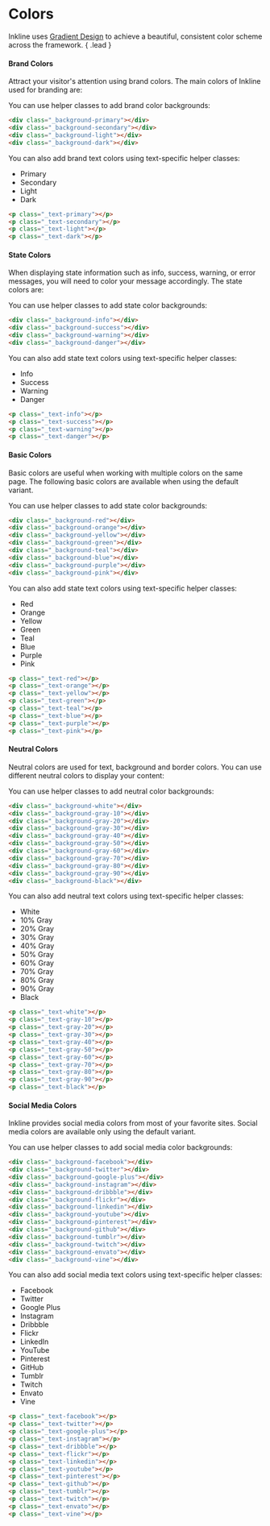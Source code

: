 # Colors
Inkline uses [Gradient Design](http://inkline.io) to achieve a beautiful, consistent color scheme across the framework. { .lead }

#### Brand Colors
Attract your visitor's attention using brand colors. The main colors of Inkline used for branding are:

<i-row>
    <i-column xs="3">
        <color-box type="primary" title="Primary" description="#178bb2"></color-box>
    </i-column>
    <i-column xs="3">
        <color-box type="secondary" title="Secondary" description="#5d65b9"></color-box>
    </i-column>
    <i-column xs="3">
        <color-box type="light" title="Light" description="#e9ecef"></color-box>
    </i-column>
    <i-column xs="3">
        <color-box type="dark" title="Dark" description="#212529"></color-box>
    </i-column>
</i-row>

You can use helper classes to add brand color backgrounds:

~~~html
<div class="_background-primary"></div>
<div class="_background-secondary"></div>
<div class="_background-light"></div>
<div class="_background-dark"></div>
~~~

You can also add brand text colors using text-specific helper classes:

<ul class="-inline">
    <li class="_text-primary">Primary</li>
    <li class="_text-secondary">Secondary</li>
    <li class="_text-light">Light</li>
    <li class="_text-dark">Dark</li>
</ul>

~~~html
<p class="_text-primary"></p>
<p class="_text-secondary"></p>
<p class="_text-light"></p>
<p class="_text-dark"></p>
~~~


#### State Colors
When displaying state information such as info, success, warning, or error messages, you will need to color your message accordingly. The state colors are:

<i-row>
    <i-column xs="3">
        <color-box type="info" title="Info" description="#62bec1"></color-box>
    </i-column>
    <i-column xs="3">
        <color-box type="success" title="Success" description="#5fb072"></color-box>
    </i-column>
    <i-column xs="3">
        <color-box type="warning" title="Warning" description="#f1ac53"></color-box>
    </i-column>
    <i-column xs="3">
        <color-box type="danger" title="Danger" description="#f25f5c"></color-box>
    </i-column>
</i-row>

You can use helper classes to add state color backgrounds:

~~~html
<div class="_background-info"></div>
<div class="_background-success"></div>
<div class="_background-warning"></div>
<div class="_background-danger"></div>
~~~

You can also add state text colors using text-specific helper classes:

<ul class="-inline">
    <li class="_text-info">Info</li>
    <li class="_text-success">Success</li>
    <li class="_text-warning">Warning</li>
    <li class="_text-danger">Danger</li>
</ul>

~~~html
<p class="_text-info"></p>
<p class="_text-success"></p>
<p class="_text-warning"></p>
<p class="_text-danger"></p>
~~~


#### Basic Colors
Basic colors are useful when working with multiple colors on the same page. The following basic colors are 
available when using the default variant.

<i-row>
    <i-column xs="3">
        <color-box type="red" title="Red" description="#f25f5c"></color-box>
    </i-column>
    <i-column xs="3">
        <color-box type="orange" title="Orange" description="#f1ac53"></color-box>
    </i-column>
    <i-column xs="3">
        <color-box type="yellow" title="Yellow" description="#ffe066"></color-box>
    </i-column>
    <i-column xs="3">
        <color-box type="green" title="Green" description="#5fb072"></color-box>
    </i-column>
    <i-column xs="3">
        <color-box type="teal" title="Teal" description="#62bec1"></color-box>
    </i-column>
    <i-column xs="3">
        <color-box type="blue" title="Blue" description="#178bb2"></color-box>
    </i-column>
    <i-column xs="3">
        <color-box type="purple" title="Purple" description="#5d65b9"></color-box>
    </i-column>
    <i-column xs="3">
        <color-box type="pink" title="Pink" description="#ff6f80"></color-box>
    </i-column>
</i-row>

You can use helper classes to add state color backgrounds:

~~~html
<div class="_background-red"></div>
<div class="_background-orange"></div>
<div class="_background-yellow"></div>
<div class="_background-green"></div>
<div class="_background-teal"></div>
<div class="_background-blue"></div>
<div class="_background-purple"></div>
<div class="_background-pink"></div>
~~~

You can also add state text colors using text-specific helper classes:

<ul class="-inline">
    <li class="_text-red">Red</li>
    <li class="_text-orange">Orange</li>
    <li class="_text-yellow">Yellow</li>
    <li class="_text-green">Green</li>
    <li class="_text-teal">Teal</li>
    <li class="_text-blue">Blue</li>
    <li class="_text-purple">Purple</li>
    <li class="_text-pink">Pink</li>
</ul>

~~~html
<p class="_text-red"></p>
<p class="_text-orange"></p>
<p class="_text-yellow"></p>
<p class="_text-green"></p>
<p class="_text-teal"></p>
<p class="_text-blue"></p>
<p class="_text-purple"></p>
<p class="_text-pink"></p>
~~~


#### Neutral Colors
Neutral colors are used for text, background and border colors. You can use different neutral colors to display your content:

<i-row>
    <i-column xs="3">
        <color-box type="white" title="White" description="#ffffff"></color-box>
    </i-column>
    <i-column xs="3">
        <color-box type="gray-10" title="10% Gray" description="#f8f9fa"></color-box>
    </i-column>
    <i-column xs="3">
        <color-box type="gray-20" title="20% Gray" description="#e9ecef"></color-box>
    </i-column>
    <i-column xs="3">
        <color-box type="gray-30" title="30% Gray" description="#dee2e6"></color-box>
    </i-column>
    <i-column xs="3">
        <color-box type="gray-40" title="40% Gray" description="#ced4da"></color-box>
    </i-column>
    <i-column xs="3">
        <color-box type="gray-50" title="50% Gray" description="#adb5bd"></color-box>
    </i-column>
    <i-column xs="3">
        <color-box type="gray-60" title="60% Gray" description="#868e96"></color-box>
    </i-column>
    <i-column xs="3">
        <color-box type="gray-70" title="70% Gray" description="#495057"></color-box>
    </i-column>
    <i-column xs="3">
        <color-box type="gray-80" title="80% Gray" description="#343a40"></color-box>
    </i-column>
    <i-column xs="3">
        <color-box type="gray-90" title="90% Gray" description="#212529"></color-box>
    </i-column>
    <i-column xs="3">
        <color-box type="black" title="Black" description="#000000"></color-box>
    </i-column>
</i-row>


You can use helper classes to add neutral color backgrounds:

~~~html
<div class="_background-white"></div>
<div class="_background-gray-10"></div>
<div class="_background-gray-20"></div>
<div class="_background-gray-30"></div>
<div class="_background-gray-40"></div>
<div class="_background-gray-50"></div>
<div class="_background-gray-60"></div>
<div class="_background-gray-70"></div>
<div class="_background-gray-80"></div>
<div class="_background-gray-90"></div>
<div class="_background-black"></div>
~~~

You can also add neutral text colors using text-specific helper classes:

<ul class="-inline">
    <li class="_text-white _background-black">White</li>
    <li class="_text-gray-10">10% Gray</li>
    <li class="_text-gray-20">20% Gray</li>
    <li class="_text-gray-30">30% Gray</li>
    <li class="_text-gray-40">40% Gray</li>
    <li class="_text-gray-50">50% Gray</li>
    <li class="_text-gray-60">60% Gray</li>
    <li class="_text-gray-70">70% Gray</li>
    <li class="_text-gray-80">80% Gray</li>
    <li class="_text-gray-90">90% Gray</li>
    <li class="_text-black">Black</li>
</ul>

~~~html
<p class="_text-white"></p>
<p class="_text-gray-10"></p>
<p class="_text-gray-20"></p>
<p class="_text-gray-30"></p>
<p class="_text-gray-40"></p>
<p class="_text-gray-50"></p>
<p class="_text-gray-60"></p>
<p class="_text-gray-70"></p>
<p class="_text-gray-80"></p>
<p class="_text-gray-90"></p>
<p class="_text-black"></p>
~~~


#### Social Media Colors
Inkline provides social media colors from most of your favorite sites. Social media colors are available only using
the default variant.

<i-row>
    <i-column xs="3">
        <color-box type="facebook" title="Facebook" description="#3b5998"></color-box>
    </i-column>
    <i-column xs="3">
        <color-box type="twitter" title="Twitter" description="#1da1f2"></color-box>
    </i-column>
    <i-column xs="3">
        <color-box type="google" title="Google" description="#dd4b39"></color-box>
    </i-column>
    <i-column xs="3">
        <color-box type="instagram" title="Instagram" description="#fd1d1d"></color-box>
    </i-column>
    <i-column xs="3">
        <color-box type="dribbble" title="Dribbble" description="#ea4c89"></color-box>
    </i-column>
    <i-column xs="3">
        <color-box type="behance" title="Behance" description="#1769ff"></color-box>
    </i-column>
    <i-column xs="3">
        <color-box type="flickr" title="Flickr" description="#ff0084"></color-box>
    </i-column>
    <i-column xs="3">
        <color-box type="linkedin" title="LinkedIn" description="#0077b5"></color-box>
    </i-column>
    <i-column xs="3">
        <color-box type="youtube" title="YouTube" description="#b31217"></color-box>
    </i-column>
    <i-column xs="3">
        <color-box type="pinterest" title="Pinterest" description="#bd081c"></color-box>
    </i-column>
    <i-column xs="3">
        <color-box type="github" title="Github" description="#333333"></color-box>
    </i-column>
    <i-column xs="3">
        <color-box type="tumblr" title="Tumblr" description="#35465c"></color-box>
    </i-column>
    <i-column xs="3">
        <color-box type="twitch" title="Twitch" description="#6441a5"></color-box>
    </i-column>
    <i-column xs="3">
        <color-box type="envato" title="Envato" description="#82b541"></color-box>
    </i-column>
    <i-column xs="3">
        <color-box type="vine" title="Vine" description="#00bf8f"></color-box>
    </i-column>
</i-row>

You can use helper classes to add social media color backgrounds:

~~~html
<div class="_background-facebook"></div>
<div class="_background-twitter"></div>
<div class="_background-google-plus"></div>
<div class="_background-instagram"></div>
<div class="_background-dribbble"></div>
<div class="_background-flickr"></div>
<div class="_background-linkedin"></div>
<div class="_background-youtube"></div>
<div class="_background-pinterest"></div>
<div class="_background-github"></div>
<div class="_background-tumblr"></div>
<div class="_background-twitch"></div>
<div class="_background-envato"></div>
<div class="_background-vine"></div>
~~~

You can also add social media text colors using text-specific helper classes:

<ul class="-inline">
    <li class="_text-facebook">Facebook</li>
    <li class="_text-twitter">Twitter</li>
    <li class="_text-google-plus">Google Plus</li>
    <li class="_text-instagram">Instagram</li>
    <li class="_text-dribbble">Dribbble</li>
    <li class="_text-flickr">Flickr</li>
    <li class="_text-linkedin">LinkedIn</li>
    <li class="_text-youtube">YouTube</li>
    <li class="_text-pinterest">Pinterest</li>
    <li class="_text-github">GitHub</li>
    <li class="_text-tumblr">Tumblr</li>
    <li class="_text-twitch">Twitch</li>
    <li class="_text-envato">Envato</li>
    <li class="_text-vine">Vine</li>
</ul>

~~~html
<p class="_text-facebook"></p>
<p class="_text-twitter"></p>
<p class="_text-google-plus"></p>
<p class="_text-instagram"></p>
<p class="_text-dribbble"></p>
<p class="_text-flickr"></p>
<p class="_text-linkedin"></p>
<p class="_text-youtube"></p>
<p class="_text-pinterest"></p>
<p class="_text-github"></p>
<p class="_text-tumblr"></p>
<p class="_text-twitch"></p>
<p class="_text-envato"></p>
<p class="_text-vine"></p>
~~~
